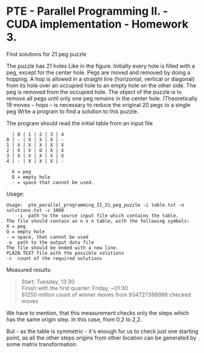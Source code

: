 # PTE - Parallel Programming II. - CUDA implementation - Homework 3.
Find solutions for 21 peg puzzle

The puzzle has 21 holes Like in the figure. Initially every hole is filled with a peg, except for the
center hole. Pegs are moved and removed by doing a hopping. A hop is allowed in a straight line
(horizontal, vertical or diagonal) from its hole over an occupied hole to an empty hole on the other
side. The peg is removed from the occupied hole. The object of the puzzle is to remove all pegs
until only one peg remains in the center hole. (Theoretically 19 moves – hops – is necessary to
reduce the original 20 pegs to a single peg
Write a program to find a solution to this puzzle.

The program should read the initial table from an input file

```
  | 0 | 1 | 2 | 3 | 4
0 | - | X | X | X | - 
1 | X | X | X | X | X 
2 | X | X | O | X | X
3 | X | X | X | X | X
4 | - | X | X | X | -

  X = peg
  O = empty hole
  - = space that cannot be used.
```

Usage:
```
Usage: 	pte_parallel_programming_II_21_peg_puzzle -i table.txt -o solutions.txt -c 1000
    -i	path to the source input file which contains the table.
The file should contain an n x n table, with the following symbols:
X = peg
O = empty hole
- = space, that cannot be used
-o	path to the output data file
The file should be ended with a new line.
PLAIN TEXT file with the possible solutions
-c	count of the required solutions
```

Measured results:
> Start: Tuesday, 13:30\
> Finish with the first quarter: Friday, ~01:30\
> 81250 million count of winner moves from 934727388988 checked moves

We have to mention, that this measurement checks only the steps which has the same origin step. In this case, from 0,2 to 2,2.

But - as the table is symmetric - it's enough for us to check just one starting point, as all the other steps origins from other location can be generated by some matrix transformation.